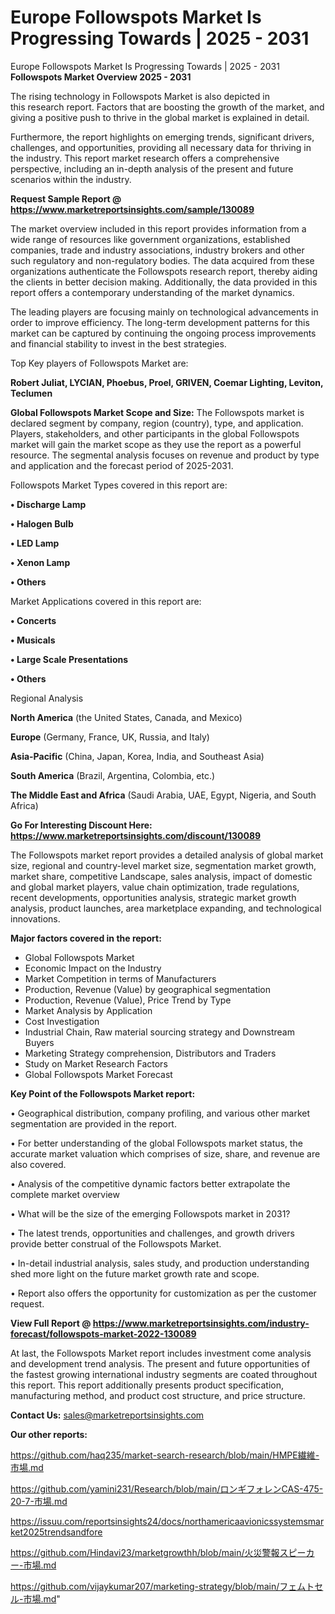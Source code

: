 # Europe Followspots Market Is Progressing Towards | 2025 - 2031
 Europe Followspots Market Is Progressing Towards | 2025 - 2031
<Strong> Followspots Market Overview 2025 - 2031</strong>

The rising technology in Followspots Market is also depicted in this research report. Factors that are boosting the growth of the market, and giving a positive push to thrive in the global market is explained in detail.

Furthermore, the report highlights on emerging trends, significant drivers, challenges, and opportunities, providing all necessary data for thriving in the industry. This report market research offers a comprehensive perspective, including an in-depth analysis of the present and future scenarios within the industry.

<strong>Request Sample Report @ <a href=https://www.marketreportsinsights.com/sample/130089>https://www.marketreportsinsights.com/sample/130089</a></strong>

The market overview included in this report provides information from a wide range of resources like government organizations, established companies, trade and industry associations, industry brokers and other such regulatory and non-regulatory bodies. The data acquired from these organizations authenticate the Followspots research report, thereby aiding the clients in better decision making. Additionally, the data provided in this report offers a contemporary understanding of the market dynamics.

The leading players are focusing mainly on technological advancements in order to improve efficiency. The long-term development patterns for this market can be captured by continuing the ongoing process improvements and financial stability to invest in the best strategies.

Top Key players of Followspots Market are:

<strong>Robert Juliat, LYCIAN, Phoebus, Proel, GRIVEN, Coemar Lighting, Leviton, Teclumen</strong>

<strong><b>Global Followspots Market Scope and Size:</b></strong>
The Followspots market is declared segment by company, region (country), type, and application. Players, stakeholders, and other participants in the global Followspots market will gain the market scope as they use the report as a powerful resource. The segmental analysis focuses on revenue and product by type and application and the forecast period of 2025-2031.

Followspots Market Types covered in this report are:

<strong>• Discharge Lamp

• Halogen Bulb

• LED Lamp

• Xenon Lamp

• Others</strong>

Market Applications covered in this report are:

<strong>• Concerts

• Musicals

• Large Scale Presentations

• Others</strong> 

Regional Analysis

<strong>North America</strong> (the United States, Canada, and Mexico)

<strong>Europe</strong> (Germany, France, UK, Russia, and Italy)

<strong>Asia-Pacific</strong> (China, Japan, Korea, India, and Southeast Asia)

<strong>South America</strong> (Brazil, Argentina, Colombia, etc.)

<strong>The Middle East and Africa</strong> (Saudi Arabia, UAE, Egypt, Nigeria, and South Africa)

<strong>Go For Interesting Discount Here: <a href=https://www.marketreportsinsights.com/discount/130089>https://www.marketreportsinsights.com/discount/130089</a></strong>

The Followspots market report provides a detailed analysis of global market size, regional and country-level market size, segmentation market growth, market share, competitive Landscape, sales analysis, impact of domestic and global market players, value chain optimization, trade regulations, recent developments, opportunities analysis, strategic market growth analysis, product launches, area marketplace expanding, and technological innovations.

<strong><b>Major factors covered in the report:</b></strong>
<ul>
  <li>Global Followspots Market </li>
  <li>Economic Impact on the Industry</li>
  <li>Market Competition in terms of Manufacturers</li>
  <li>Production, Revenue (Value) by geographical segmentation</li>
  <li>Production, Revenue (Value), Price Trend by Type</li>
  <li>Market Analysis by Application</li>
  <li>Cost Investigation</li>
  <li>Industrial Chain, Raw material sourcing strategy and Downstream Buyers</li>
  <li>Marketing Strategy comprehension, Distributors and Traders</li>
  <li>Study on Market Research Factors</li>
  <li>Global Followspots Market Forecast</li>
</ul>

<strong><b>Key Point of the Followspots Market report:</b></strong>

• Geographical distribution, company profiling, and various other market segmentation are provided in the report.

• For better understanding of the global Followspots market status, the accurate market valuation which comprises of size, share, and revenue are also covered.

• Analysis of the competitive dynamic factors better extrapolate the complete market overview

• What will be the size of the emerging Followspots market in 2031?

• The latest trends, opportunities and challenges, and growth drivers provide better construal of the Followspots Market.

• In-detail industrial analysis, sales study, and production understanding shed more light on the future market growth rate and scope.

• Report also offers the opportunity for customization as per the customer request.

<strong><b>View Full Report @ <a href=https://www.marketreportsinsights.com/industry-forecast/followspots-market-2022-130089>https://www.marketreportsinsights.com/industry-forecast/followspots-market-2022-130089</a></b></strong>


At last, the Followspots Market report includes investment come analysis and development trend analysis. The present and future opportunities of the fastest growing international industry segments are coated throughout this report. This report additionally presents product specification, manufacturing method, and product cost structure, and price structure.

<strong>Contact Us:</strong>
sales@marketreportsinsights.com

<strong>Our other reports:</strong>

<a href=https://github.com/haq235/market-search-research/blob/main/HMPE繊維-市場.md>https://github.com/haq235/market-search-research/blob/main/HMPE繊維-市場.md</a>

<a href=https://github.com/yamini231/Research/blob/main/ロンギフォレンCAS-475-20-7-市場.md>https://github.com/yamini231/Research/blob/main/ロンギフォレンCAS-475-20-7-市場.md</a>

<a href=https://issuu.com/reportsinsights24/docs/northamericaavionicssystemsmarket2025trendsandfore>https://issuu.com/reportsinsights24/docs/northamericaavionicssystemsmarket2025trendsandfore</a>

<a href=https://github.com/Hindavi23/marketgrowthh/blob/main/火災警報スピーカー-市場.md>https://github.com/Hindavi23/marketgrowthh/blob/main/火災警報スピーカー-市場.md</a>

<a href=https://github.com/vijaykumar207/marketing-strategy/blob/main/フェムトセル-市場.md>https://github.com/vijaykumar207/marketing-strategy/blob/main/フェムトセル-市場.md</a>"
